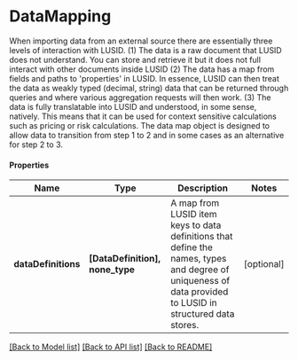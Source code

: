 # DataMapping

When importing data from an external source there are essentially three levels of interaction with LUSID.  (1) The data is a raw document that LUSID does not understand. You can store and retrieve it but it does not full interact with other documents inside LUSID  (2) The data has a map from fields and paths to 'properties' in LUSID. In essence, LUSID can then treat the data as weakly typed (decimal, string) data that can be returned through queries      and where various aggregation requests will then work.  (3) The data is fully translatable into LUSID and understood, in some sense, natively. This means that it can be used for context sensitive calculations such as pricing or risk calculations.  The data map object is designed to allow data to transition from step 1 to 2 and in some cases as an alternative for step 2 to 3.

#### Properties
Name | Type | Description | Notes
------------ | ------------- | ------------- | -------------
**dataDefinitions** | **[DataDefinition], none_type** | A map from LUSID item keys to data definitions that define the names, types and degree of uniqueness of data provided to LUSID in structured data stores. | [optional] 

[[Back to Model list]](../README.md#documentation-for-models) [[Back to API list]](../README.md#documentation-for-api-endpoints) [[Back to README]](../README.md)

